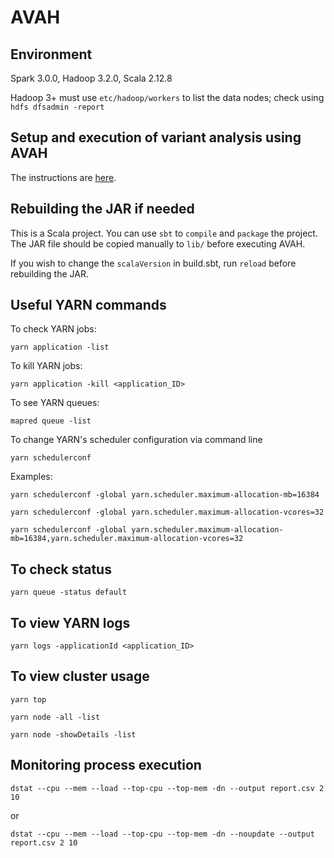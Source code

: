 # AVAH

## Environment
Spark 3.0.0, Hadoop 3.2.0, Scala 2.12.8

Hadoop 3+ must use `etc/hadoop/workers` to list the data nodes; check using `hdfs dfsadmin -report`

## Setup and execution of variant analysis using AVAH

The instructions are [here](https://github.com/MU-Data-Science/EVA#running-variant-analysis-on-a-cluster-of-cloudlab-nodes-using-avah).

## Rebuilding the JAR if needed

This is a Scala project. You can use `sbt` to `compile` and `package` the project. The JAR file should be copied manually to `lib/` before executing AVAH.

If you wish to change the `scalaVersion` in build.sbt, run `reload` before rebuilding the JAR.

<!--
1. First create a cluster on CloudLab using `EVA-multi-node-profile`.
See instructions [here](https://github.com/MU-Data-Science/EVA/tree/master/cluster_config).

2. Run the following commands on `vm0`.

```
$ git clone https://github.com/MU-Data-Science/EVA.git
$ cd EVA/cluster_config
$ ./cluster_configure.sh <num_nodes> spark3
```
If the cluster size is large (e.g., 16+ nodes), use the `screen` command first and then run `cluster_configure.sh`.

3. Make sure the reference sequence files (`hs38.*`) are copied to each cluster node on `/mydata`.

4. On `vm0`, do the following:

```
$ git clone https://github.com/raopr/AVAH.git
$ cp AVAH/misc/sample*-vlarge.txt /proj/eva-public-PG0/
```

When YARN runs the job, it will needs these files on all the cluster nodes.

5. Make sure known SNPs and known INDELs folders are on HDFS. Otherwise, use `EVA/scripts/convert_known_snps_indels_to_adam.sh`.

6. Now run the variant analysis.

```
$ ${HOME}/AVAH/scripts/run_variant_analysis_at_scale.sh -i /proj/eva-public-PG0/sampleIDs-vlarge.txt -d /proj/eva-public-PG0/sampleURLs-vlarge.txt -n 16 -b 2 -p 15 -P D
```

6. If you want to run variant analysis again but don't want to re-download the sequences, use `NONE` as shown below:
```
$ ${HOME}/AVAH/scripts/run_variant_analysis.sh -i /proj/eva-public-PG0/sampleIDs-vlarge.txt -d /proj/eva-public-PG0/sampleURLs-vlarge.txt -n 16 -b 2 -p 15 -P D
```




## How to run the JAR directly if needed

```
$SPARK_HOME/bin/spark-submit --master yarn --deploy-mode cluster --num-executors 3 avah_2.12-0.1.jar -i hdfs://vm0:9000/sampleIDs.txt -d hdfs://vm0:9000/sampleURLs.txt
```
OR
```
$SPARK_HOME/bin/spark-submit --master yarn --deploy-mode client --num-executors 3 avah_2.12-0.1.jar -i hdfs://vm0:9000/sampleIDs.txt -d hdfs://vm0:9000/sampleURLs.txt
```
OR
```
$SPARK_HOME/bin/spark-submit --master yarn --deploy-mode client --num-executors 3 --conf spark.yarn.appMasterEnv.CANNOLI_HOME=/mydata/cannoli --conf spark.yarn.appMasterEnv.SPARK_HOME=/mydata/spark --conf spark.executorEnv.CANNOLI_HOME=/mydata/cannoli --conf spark.executorEnv.SPARK_HOME=/mydata/spark avah_2.12-0.1.jar -i hdfs://vm0:9000/sampleIDs.txt
```
-->

## Useful YARN commands

To check YARN jobs:

```
yarn application -list
```

To kill YARN jobs:

```
yarn application -kill <application_ID>
```

To see YARN queues:

```
mapred queue -list
```

To change YARN's scheduler configuration via command line

```
yarn schedulerconf
```

Examples:

```
yarn schedulerconf -global yarn.scheduler.maximum-allocation-mb=16384
```

```
yarn schedulerconf -global yarn.scheduler.maximum-allocation-vcores=32
```

```
yarn schedulerconf -global yarn.scheduler.maximum-allocation-mb=16384,yarn.scheduler.maximum-allocation-vcores=32
```

## To check status

```
yarn queue -status default
```

## To view YARN logs

```
yarn logs -applicationId <application_ID>
```

## To view cluster usage

```
yarn top
```

```
yarn node -all -list
```

```
yarn node -showDetails -list
```

## Monitoring process execution

```
dstat --cpu --mem --load --top-cpu --top-mem -dn --output report.csv 2 10
```

or

```
dstat --cpu --mem --load --top-cpu --top-mem -dn --noupdate --output report.csv 2 10
```

